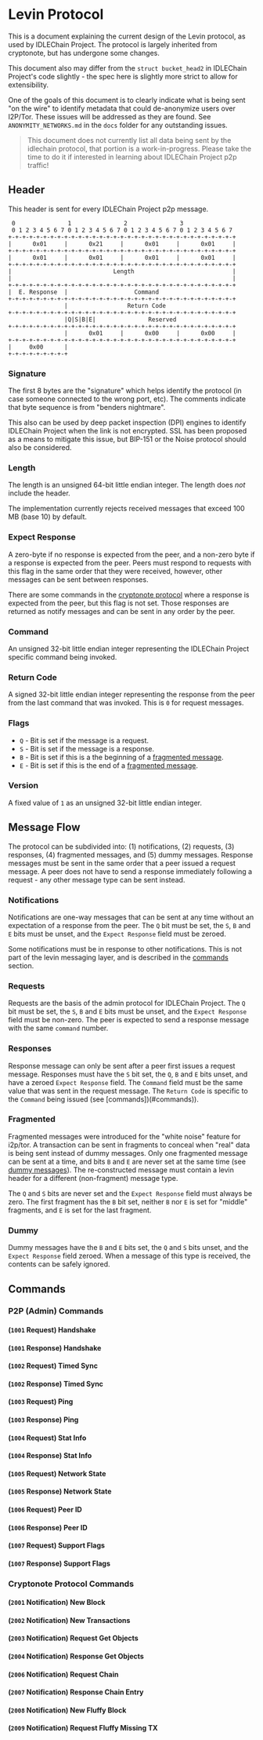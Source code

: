 # Levin Protocol
This is a document explaining the current design of the Levin protocol, as
used by IDLEChain Project. The protocol is largely inherited from cryptonote, but has
undergone some changes.

This document also may differ from the `struct bucket_head2` in IDLEChain Project's
code slightly - the spec here is slightly more strict to allow for
extensibility.

One of the goals of this document is to clearly indicate what is being sent
"on the wire" to identify metadata that could de-anonymize users over I2P/Tor.
These issues will be addressed as they are found. See `ANONYMITY_NETWORKS.md` in
the `docs` folder for any outstanding issues.

> This document does not currently list all data being sent by the idlechain
> protocol, that portion is a work-in-progress. Please take the time to do it
> if interested in learning about IDLEChain Project p2p traffic!


## Header
This header is sent for every IDLEChain Project p2p message.

```
 0               1               2               3
 0 1 2 3 4 5 6 7 0 1 2 3 4 5 6 7 0 1 2 3 4 5 6 7 0 1 2 3 4 5 6 7
+-+-+-+-+-+-+-+-+-+-+-+-+-+-+-+-+-+-+-+-+-+-+-+-+-+-+-+-+-+-+-+-+
|      0x01     |      0x21     |      0x01     |      0x01     |
+-+-+-+-+-+-+-+-+-+-+-+-+-+-+-+-+-+-+-+-+-+-+-+-+-+-+-+-+-+-+-+-+
|      0x01     |      0x01     |      0x01     |      0x01     |
+-+-+-+-+-+-+-+-+-+-+-+-+-+-+-+-+-+-+-+-+-+-+-+-+-+-+-+-+-+-+-+-+
|                             Length                            |
|                                                               |
+-+-+-+-+-+-+-+-+-+-+-+-+-+-+-+-+-+-+-+-+-+-+-+-+-+-+-+-+-+-+-+-+
|  E. Response  |                   Command
+-+-+-+-+-+-+-+-+-+-+-+-+-+-+-+-+-+-+-+-+-+-+-+-+-+-+-+-+-+-+-+-+
                |                 Return Code
+-+-+-+-+-+-+-+-+-+-+-+-+-+-+-+-+-+-+-+-+-+-+-+-+-+-+-+-+-+-+-+-+
                |Q|S|B|E|               Reserved
+-+-+-+-+-+-+-+-+-+-+-+-+-+-+-+-+-+-+-+-+-+-+-+-+-+-+-+-+-+-+-+-+
                |      0x01     |      0x00     |      0x00     |
+-+-+-+-+-+-+-+-+-+-+-+-+-+-+-+-+-+-+-+-+-+-+-+-+-+-+-+-+-+-+-+-+
|     0x00      |
+-+-+-+-+-+-+-+-+
```

### Signature
The first 8 bytes are the "signature" which helps identify the protocol (in
case someone connected to the wrong port, etc). The comments indicate that byte
sequence is from "benders nightmare".

This also can be used by deep packet inspection (DPI) engines to identify
IDLEChain Project when the link is not encrypted. SSL has been proposed as a means to
mitigate this issue, but BIP-151 or the Noise protocol should also be considered.

### Length
The length is an unsigned 64-bit little endian integer. The length does _not_
include the header.

The implementation currently rejects received messages that exceed 100 MB
(base 10) by default.

### Expect Response
A zero-byte if no response is expected from the peer, and a non-zero byte if a
response is expected from the peer. Peers must respond to requests with this
flag in the same order that they were received, however, other messages can be
sent between responses.

There are some commands in the
[cryptonote protocol](#cryptonote-protocol-commands) where a response is
expected from the peer, but this flag is not set. Those responses are returned
as notify messages and can be sent in any order by the peer.

### Command
An unsigned 32-bit little endian integer representing the IDLEChain Project specific
command being invoked.

### Return Code
A signed 32-bit little endian integer representing the response from the peer
from the last command that was invoked. This is `0` for request messages.

### Flags
 * `Q` - Bit is set if the message is a request.
 * `S` - Bit is set if the message is a response.
 * `B` - Bit is set if this is a the beginning of a [fragmented message](#fragmented-messages).
 * `E` - Bit is set if this is the end of a [fragmented message](#fragmented-messages).

### Version
A fixed value of `1` as an unsigned 32-bit little endian integer.


## Message Flow
The protocol can be subdivided into: (1) notifications, (2) requests,
(3) responses, (4) fragmented messages, and (5) dummy messages. Response
messages must be sent in the same order that a peer issued a request message.
A peer does not have to send a response immediately following a request - any
other message type can be sent instead.

### Notifications
Notifications are one-way messages that can be sent at any time without
an expectation of a response from the peer. The `Q` bit must be set, the `S`,
`B` and `E` bits must be unset, and the `Expect Response` field must be zeroed.

Some notifications must be in response to other notifications. This is not
part of the levin messaging layer, and is described in the
[commands](#commands) section.

### Requests
Requests are the basis of the admin protocol for IDLEChain Project. The `Q` bit must be
set, the `S`, `B` and `E` bits must be unset, and the `Expect Response` field
must be non-zero. The peer is expected to send a response message with the same
`command` number.

### Responses
Response message can only be sent after a peer first issues a request message.
Responses must have the `S` bit set, the `Q`, `B` and `E` bits unset, and have
a zeroed `Expect Response` field. The `Command` field must be the same value
that was sent in the request message. The `Return Code` is specific to the
`Command` being issued (see [commands])(#commands)).

### Fragmented
Fragmented messages were introduced for the "white noise" feature for i2p/tor.
A transaction can be sent in fragments to conceal when "real" data is being
sent instead of dummy messages. Only one fragmented message can be sent at a
time, and bits `B` and `E` are never set at the same time
(see [dummy messages](#dummy)). The re-constructed message must contain a
levin header for a different (non-fragment) message type.

The `Q` and `S` bits are never set and the `Expect Response` field must always
be zero. The first fragment has the `B` bit set, neither `B` nor `E` is set for
"middle" fragments, and `E` is set for the last fragment.

### Dummy
Dummy messages have the `B` and `E` bits set, the `Q` and `S` bits unset, and
the `Expect Response` field zeroed. When a message of this type is received, the
contents can be safely ignored.


## Commands
### P2P (Admin) Commands

#### (`1001` Request) Handshake
#### (`1001` Response) Handshake
#### (`1002` Request) Timed Sync
#### (`1002` Response) Timed Sync
#### (`1003` Request) Ping
#### (`1003` Response) Ping
#### (`1004` Request) Stat Info
#### (`1004` Response) Stat Info
#### (`1005` Request) Network State
#### (`1005` Response) Network State
#### (`1006` Request) Peer ID
#### (`1006` Response) Peer ID
#### (`1007` Request) Support Flags
#### (`1007` Response) Support Flags

### Cryptonote Protocol Commands

#### (`2001` Notification) New Block
#### (`2002` Notification) New Transactions
#### (`2003` Notification) Request Get Objects
#### (`2004` Notification) Response Get Objects
#### (`2006` Notification) Request Chain
#### (`2007` Notification) Response Chain Entry
#### (`2008` Notification) New Fluffy Block
#### (`2009` Notification) Request Fluffy Missing TX
